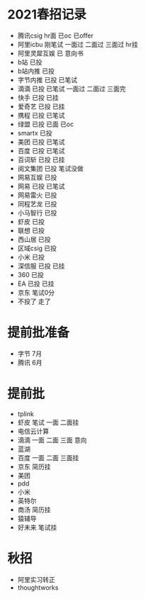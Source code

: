 
# 2021春招记录
- 腾讯csig hr面 已oc 已offer
- 阿里icbu 刚笔试 一面过 二面过 三面过 hr挂
- 阿里灵犀互娱 已 意向书
- b站 已投
- b站内推 已投
- 字节内推 已投 已笔试
- 滴滴 已投 已笔试 一面过 二面过 三面完
- 快手 已投 已挂
- 爱奇艺 已投 已挂
- 携程 已投 已笔试
- 绿盟 已投 已面 已oc
- smartx 已投
- 美团 已投 已笔试
- 百度 已投 已笔试
- 百词斩 已投 已挂
- 阅文集团 已投 笔试没做
- 网易互娱 已投 
- 网易 已投 已笔试
- 网易雷火 已投
- 同程艺龙 已投
- 小马智行 已投
- 虾皮 已投
- 联想 已投
- 西山居 已投
- 区域csig 已投
- 小米 已投
- 深信服 已投 已挂
- 360 已投
- EA 已投 已挂
- 京东 笔试0分
- 不投了 走了
# 提前批准备
- 字节 7月
- 腾讯 6月
# 提前批
- tplink
- 虾皮 笔试 一面 二面挂
- 电信云计算 
- 滴滴 一面 二面 三面 意向
- 蓝湖 
- 百度 一面 二面 三面挂
- 京东 简历挂
- 美团
- pdd 
- 小米
- 英特尔 
- 商汤 简历挂
- 猿辅导
- 好未来 笔试挂
# 秋招
- 阿里实习转正
- thoughtworks 